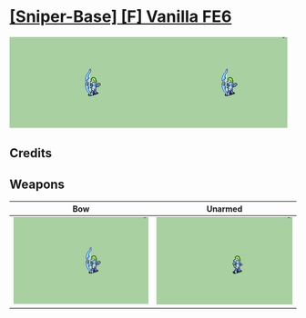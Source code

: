 # [\[Sniper-Base\] \[F\] Vanilla FE6](./)
 

<img src="./5.%20Bow/Bow_000.png" alt="[Sniper-Base] [F] Vanilla FE6 standing" />

## Credits



## Weapons
 

|Bow |Unarmed |
|  :---: | :---: |
| <img alt="Bow animation" src="./5.%20Bow/Bow.gif" /> | <img alt="Unarmed animation" src="./8.%20Unarmed/Unarmed.gif" /> |
